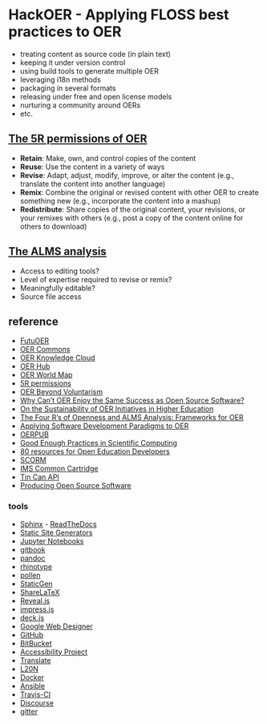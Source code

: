# HackOER - Applying FLOSS best practices to OER

* treating content as source code (in plain text)
* keeping it under version control
* using build tools to generate multiple OER
* leveraging i18n methods
* packaging in several formats
* releasing under free and open license models
* nurturing a community around OERs
* etc.

## [The 5R permissions of OER](http://lumenlearning.com/about-oer/)

* **Retain**: Make, own, and control copies of the content
* **Reuse**: Use the content in a variety of ways
* **Revise**: Adapt, adjust, modify, improve, or alter the content (e.g., translate the content into another language)
* **Remix**: Combine the original or revised content with other OER to create something new (e.g., incorporate the content into a mashup)
* **Redistribute**: Share copies of the original content, your revisions, or your remixes with others (e.g., post a copy of the content online for others to download)

## [The ALMS analysis](https://www.redhat.com/archives/osdc-edu-authors/2011-January/pdfoziqzY4Mtn.pdf)

* Access to editing tools?
* Level of expertise required to revise or remix?
* Meaningfully editable?
* Source file access

## reference

* [FutuOER](http://www.futuoer.org/)
* [OER Commons](https://www.oercommons.org/)
* [OER Knowledge Cloud](https://oerknowledgecloud.org/)
* [OER Hub](https://oerhub.net/)
* [OER World Map](https://oerworldmap.org/)
* [5R permissions](http://opencontent.org/definition/)
* [OER Beyond Voluntarism](https://www.insidehighered.com/views/2014/08/28/open-educational-resources-movement-needs-move-beyond-voluntarism-essay)
* [Why Can’t OER Enjoy the Same Success as Open Source Software?](https://www.edsurge.com/news/2014-09-03-opinion-why-can-t-oer-enjoy-the-same-success-as-open-source-software)
* [On the Sustainability of OER Initiatives in Higher Education ](http://www.oecd.org/edu/ceri/38645447.pdf)
* [The Four R’s of Openness and ALMS Analysis: Frameworks for OER](http://scholarsarchive.byu.edu/facpub/822/)
* [Applying Software Development Paradigms to OER](https://www.openeducationeuropa.eu/en/article/Applying-Software-Development-Paradigms-to-Open-Educational-Resources)
* [OERPUB](https://github.com/oerpub/documentation/wiki)
* [Good Enough Practices in Scientific Computing](https://arxiv.org/abs/1609.00037)
* [80 resources for Open Education Developers](http://oedb.org/ilibrarian/80-oer-tools/)
* [SCORM](http://scorm.com/scorm-explained/)
* [IMS Common Cartridge](https://www.imsglobal.org/cc/)
* [Tin Can API](http://tincanapi.com/)
* [Producing Open Source Software](http://producingoss.com/)

### tools

* [Sphinx](http://www.sphinx-doc.org/) - [ReadTheDocs](https://readthedocs.org/)
* [Static Site Generators](https://www.staticgen.com/)
* [Jupyter Notebooks](http://jupyter.org/)
* [gitbook](https://www.gitbook.com/)
* [pandoc](http://pandoc.org/)
* [rhinotype](http://www.mos6581.org/rinohtype/)
* [pollen](http://docs.racket-lang.org/pollen/)
* [StaticGen](https://www.staticgen.com/)
* [ShareLaTeX](https://www.sharelatex.com/)
* [Reveal.js](https://github.com/hakimel/reveal.js/)
* [impress.js](https://github.com/impress/impress.js/)
* [deck.js](http://imakewebthings.com/deck.js/)
* [Google Web Designer](https://www.google.es/webdesigner/)
* [GitHub](https://github.com/)
* [BitBucket](https://bitbucket.org/)
* [Accessibility Project](http://a11yproject.com/)
* [Translate](https://github.com/translate)
* [L20N](http://l20n.org/)
* [Docker](https://www.docker.com/)
* [Ansible](https://www.ansible.com/)
* [Travis-CI](https://travis-ci.org/)
* [Discourse](http://www.discourse.org/)
* [gitter](https://gitter.im/)
